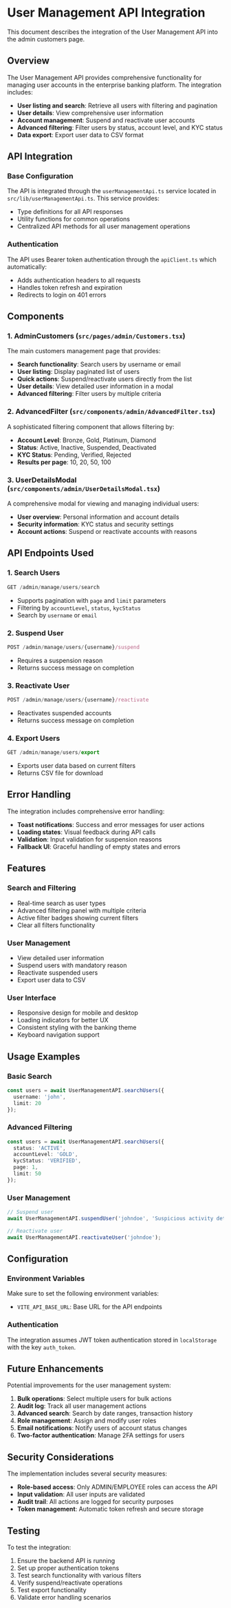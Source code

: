 # User Management API Integration

This document describes the integration of the User Management API into the admin customers page.

## Overview

The User Management API provides comprehensive functionality for managing user accounts in the enterprise banking platform. The integration includes:

- **User listing and search**: Retrieve all users with filtering and pagination
- **User details**: View comprehensive user information
- **Account management**: Suspend and reactivate user accounts
- **Advanced filtering**: Filter users by status, account level, and KYC status
- **Data export**: Export user data to CSV format

## API Integration

### Base Configuration

The API is integrated through the `userManagementApi.ts` service located in `src/lib/userManagementApi.ts`. This service provides:

- Type definitions for all API responses
- Utility functions for common operations
- Centralized API methods for all user management operations

### Authentication

The API uses Bearer token authentication through the `apiClient.ts` which automatically:
- Adds authentication headers to all requests
- Handles token refresh and expiration
- Redirects to login on 401 errors

## Components

### 1. AdminCustomers (`src/pages/admin/Customers.tsx`)

The main customers management page that provides:
- **Search functionality**: Search users by username or email
- **User listing**: Display paginated list of users
- **Quick actions**: Suspend/reactivate users directly from the list
- **User details**: View detailed user information in a modal
- **Advanced filtering**: Filter users by multiple criteria

### 2. AdvancedFilter (`src/components/admin/AdvancedFilter.tsx`)

A sophisticated filtering component that allows filtering by:
- **Account Level**: Bronze, Gold, Platinum, Diamond
- **Status**: Active, Inactive, Suspended, Deactivated
- **KYC Status**: Pending, Verified, Rejected
- **Results per page**: 10, 20, 50, 100

### 3. UserDetailsModal (`src/components/admin/UserDetailsModal.tsx`)

A comprehensive modal for viewing and managing individual users:
- **User overview**: Personal information and account details
- **Security information**: KYC status and security settings
- **Account actions**: Suspend or reactivate accounts with reasons

## API Endpoints Used

### 1. Search Users
```typescript
GET /admin/manage/users/search
```
- Supports pagination with `page` and `limit` parameters
- Filtering by `accountLevel`, `status`, `kycStatus`
- Search by `username` or `email`

### 2. Suspend User
```typescript
POST /admin/manage/users/{username}/suspend
```
- Requires a suspension reason
- Returns success message on completion

### 3. Reactivate User
```typescript
POST /admin/manage/users/{username}/reactivate
```
- Reactivates suspended accounts
- Returns success message on completion

### 4. Export Users
```typescript
GET /admin/manage/users/export
```
- Exports user data based on current filters
- Returns CSV file for download

## Error Handling

The integration includes comprehensive error handling:
- **Toast notifications**: Success and error messages for user actions
- **Loading states**: Visual feedback during API calls
- **Validation**: Input validation for suspension reasons
- **Fallback UI**: Graceful handling of empty states and errors

## Features

### Search and Filtering
- Real-time search as user types
- Advanced filtering panel with multiple criteria
- Active filter badges showing current filters
- Clear all filters functionality

### User Management
- View detailed user information
- Suspend users with mandatory reason
- Reactivate suspended users
- Export user data to CSV

### User Interface
- Responsive design for mobile and desktop
- Loading indicators for better UX
- Consistent styling with the banking theme
- Keyboard navigation support

## Usage Examples

### Basic Search
```typescript
const users = await UserManagementAPI.searchUsers({
  username: 'john',
  limit: 20
});
```

### Advanced Filtering
```typescript
const users = await UserManagementAPI.searchUsers({
  status: 'ACTIVE',
  accountLevel: 'GOLD',
  kycStatus: 'VERIFIED',
  page: 1,
  limit: 50
});
```

### User Management
```typescript
// Suspend user
await UserManagementAPI.suspendUser('johndoe', 'Suspicious activity detected');

// Reactivate user
await UserManagementAPI.reactivateUser('johndoe');
```

## Configuration

### Environment Variables
Make sure to set the following environment variables:
- `VITE_API_BASE_URL`: Base URL for the API endpoints

### Authentication
The integration assumes JWT token authentication stored in `localStorage` with the key `auth_token`.

## Future Enhancements

Potential improvements for the user management system:
1. **Bulk operations**: Select multiple users for bulk actions
2. **Audit log**: Track all user management actions
3. **Advanced search**: Search by date ranges, transaction history
4. **Role management**: Assign and modify user roles
5. **Email notifications**: Notify users of account status changes
6. **Two-factor authentication**: Manage 2FA settings for users

## Security Considerations

The implementation includes several security measures:
- **Role-based access**: Only ADMIN/EMPLOYEE roles can access the API
- **Input validation**: All user inputs are validated
- **Audit trail**: All actions are logged for security purposes
- **Token management**: Automatic token refresh and secure storage

## Testing

To test the integration:
1. Ensure the backend API is running
2. Set up proper authentication tokens
3. Test search functionality with various filters
4. Verify suspend/reactivate operations
5. Test export functionality
6. Validate error handling scenarios
